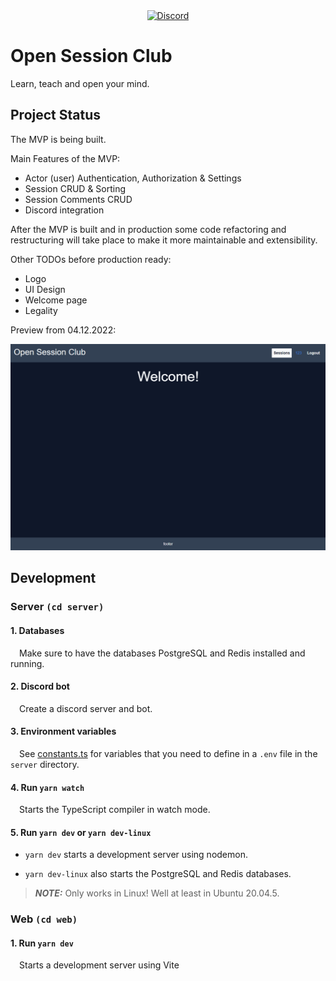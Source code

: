 <div align="center">
  <a href="https://discord.gg/Wx8Bw77rwa">
    <img alt="Discord" src="https://img.shields.io/discord/1045945194752782356?color=5865F2&logo=discord&logoColor=ffffff" />
  </a>
</div>

# Open Session Club

Learn, teach and open your mind.

## Project Status

The MVP is being built.

Main Features of the MVP:

- Actor (user) Authentication, Authorization & Settings
- Session CRUD & Sorting
- Session Comments CRUD
- Discord integration

After the MVP is built and in production some code refactoring and restructuring will take place to make it more maintainable and extensibility.

Other TODOs before production ready:

- Logo
- UI Design
- Welcome page
- Legality

Preview from 04.12.2022:

![Gif of Open Session Club from 04.12.2022](./media/04-12-2022.gif)

## Development

### Server `(cd server)`

#### 1. Databases

&emsp;Make sure to have the databases PostgreSQL and Redis installed and running.

#### 2. Discord bot

&emsp;Create a discord server and bot.

#### 3. Environment variables

&emsp;See [constants.ts](./server/src/constants.ts) for variables that you need to define in a `.env` file in the `server` directory.

#### 4. Run `yarn watch`

&emsp;Starts the TypeScript compiler in watch mode.

#### 5. Run `yarn dev` or `yarn dev-linux`

- `yarn dev` starts a development server using nodemon.

- `yarn dev-linux` also starts the PostgreSQL and Redis databases.

> **_NOTE:_** Only works in Linux! Well at least in Ubuntu 20.04.5.

### Web `(cd web)`

#### 1. Run `yarn dev`

&emsp;Starts a development server using Vite
